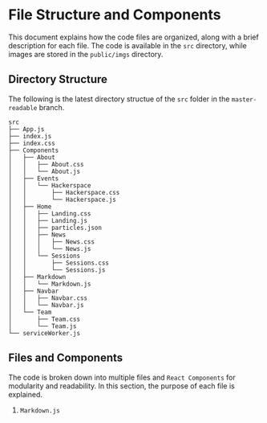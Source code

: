 # File Structure and Components

This document explains how the code files are organized, along with a brief description for each file. The code is available in the `src` directory, while images are stored in the `public/imgs` directory.

## Directory Structure

The following is the latest directory structue of the `src` folder in the `master-readable` branch.

```
src
├── App.js
├── index.js
├── index.css
├── Components
│   ├── About
│   │   ├── About.css
│   │   └── About.js
│   ├── Events
│   │   └── Hackerspace
│   │       ├── Hackerspace.css
│   │       └── Hackerspace.js
│   ├── Home
│   │   ├── Landing.css
│   │   ├── Landing.js
│   │   ├── particles.json
│   │   ├── News
│   │   │   ├── News.css
│   │   │   └── News.js
│   │   └── Sessions
│   │       ├── Sessions.css
│   │       └── Sessions.js
│   ├── Markdown
│   │   └── Markdown.js
│   ├── Navbar
│   │   ├── Navbar.css
│   │   └── Navbar.js
│   └── Team
│       ├── Team.css
│       └── Team.js
└── serviceWorker.js
```

## Files and Components

The code is broken down into multiple files and `React Components` for modularity and readability. In this section, the purpose of each file is explained.

1. `Markdown.js`



